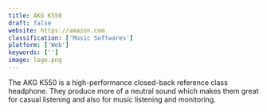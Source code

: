 ```yaml
---
title: AKG K550
draft: false 
website: https://amazon.com
classification: ['Music Softwares']
platform: ['Web']
keywords: ['']
image: logo.png
---
```

The AKG K550 is a high-performance closed-back reference class headphone. They produce more of a neutral sound which makes them great for casual listening and also for music listening and monitoring.